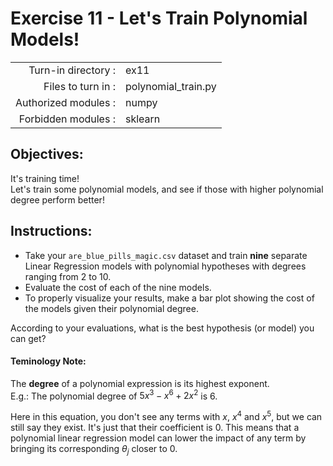 # Exercise 11 - Let's Train Polynomial Models! 

|                         |                     |
| -----------------------:| ------------------  |
|   Turn-in directory :   |  ex11               |
|   Files to turn in :    |  polynomial_train.py      |
|   Authorized modules :  |  numpy              |
|   Forbidden modules :   |  sklearn            |

## Objectives:  
It's training time!  
Let's train some polynomial models, and see if those with higher polynomial degree perform better!

## Instructions:
- Take your `are_blue_pills_magic.csv` dataset and train **nine** separate Linear Regression models with polynomial hypotheses with degrees ranging from 2 to 10.  
- Evaluate the cost of each of the nine models.  
- To properly visualize your results, make a bar plot showing the cost of the models given their polynomial degree.  

According to your evaluations, what is the best hypothesis (or model) you can get?

#### Teminology Note:  

The **degree** of a polynomial expression is its highest exponent.  
E.g.: The polynomial degree of $5x^3 - x^6 + 2 x^2$ is $6$.  

Here in this equation, you don't see any terms with $x$, $x^4$ and $x^5$, but we can still say they exist. It's just that their coefficient is $0$. This means that a polynomial linear regression model can lower the impact of any term by bringing its corresponding $\theta_j$ closer to $0$. 


